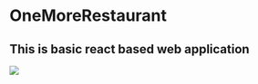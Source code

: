 # OneMoreRestaurant
## This is basic react based web application


<img src="https://user-images.githubusercontent.com/82259446/135482794-a84e840f-e1be-40be-a975-d67ff6d3c8a3.gif"/>

